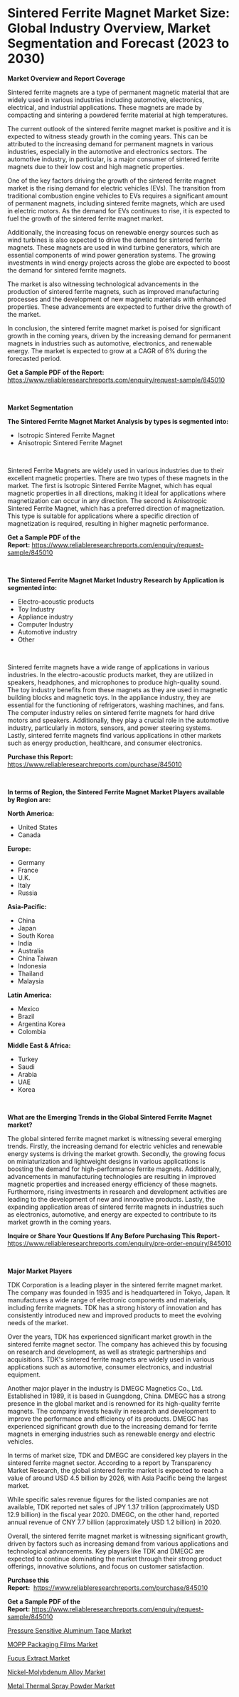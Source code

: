 <p><h1>Sintered Ferrite Magnet Market Size: Global Industry Overview, Market Segmentation and Forecast (2023 to 2030)</h1></p><p><strong>Market Overview and Report Coverage</strong></p>
<p><p>Sintered ferrite magnets are a type of permanent magnetic material that are widely used in various industries including automotive, electronics, electrical, and industrial applications. These magnets are made by compacting and sintering a powdered ferrite material at high temperatures.</p><p>The current outlook of the sintered ferrite magnet market is positive and it is expected to witness steady growth in the coming years. This can be attributed to the increasing demand for permanent magnets in various industries, especially in the automotive and electronics sectors. The automotive industry, in particular, is a major consumer of sintered ferrite magnets due to their low cost and high magnetic properties.</p><p>One of the key factors driving the growth of the sintered ferrite magnet market is the rising demand for electric vehicles (EVs). The transition from traditional combustion engine vehicles to EVs requires a significant amount of permanent magnets, including sintered ferrite magnets, which are used in electric motors. As the demand for EVs continues to rise, it is expected to fuel the growth of the sintered ferrite magnet market.</p><p>Additionally, the increasing focus on renewable energy sources such as wind turbines is also expected to drive the demand for sintered ferrite magnets. These magnets are used in wind turbine generators, which are essential components of wind power generation systems. The growing investments in wind energy projects across the globe are expected to boost the demand for sintered ferrite magnets.</p><p>The market is also witnessing technological advancements in the production of sintered ferrite magnets, such as improved manufacturing processes and the development of new magnetic materials with enhanced properties. These advancements are expected to further drive the growth of the market.</p><p>In conclusion, the sintered ferrite magnet market is poised for significant growth in the coming years, driven by the increasing demand for permanent magnets in industries such as automotive, electronics, and renewable energy. The market is expected to grow at a CAGR of 6% during the forecasted period.</p></p>
<p><strong>Get a Sample PDF of the Report:</strong> <a href="https://www.reliableresearchreports.com/enquiry/request-sample/845010">https://www.reliableresearchreports.com/enquiry/request-sample/845010</a></p>
<p>&nbsp;</p>
<p><strong>Market Segmentation</strong></p>
<p><strong>The Sintered Ferrite Magnet Market Analysis by types is segmented into:</strong></p>
<p><ul><li>Isotropic Sintered Ferrite Magnet</li><li>Anisotropic Sintered Ferrite Magnet</li></ul></p>
<p>&nbsp;</p>
<p><p>Sintered Ferrite Magnets are widely used in various industries due to their excellent magnetic properties. There are two types of these magnets in the market. The first is Isotropic Sintered Ferrite Magnet, which has equal magnetic properties in all directions, making it ideal for applications where magnetization can occur in any direction. The second is Anisotropic Sintered Ferrite Magnet, which has a preferred direction of magnetization. This type is suitable for applications where a specific direction of magnetization is required, resulting in higher magnetic performance.</p></p>
<p><strong>Get a Sample PDF of the Report:</strong>&nbsp;<a href="https://www.reliableresearchreports.com/enquiry/request-sample/845010">https://www.reliableresearchreports.com/enquiry/request-sample/845010</a></p>
<p>&nbsp;</p>
<p><strong>The Sintered Ferrite Magnet Market Industry Research by Application is segmented into:</strong></p>
<p><ul><li>Electro-acoustic products</li><li>Toy Industry</li><li>Appliance industry</li><li>Computer Industry</li><li>Automotive industry</li><li>Other</li></ul></p>
<p>&nbsp;</p>
<p><p>Sintered ferrite magnets have a wide range of applications in various industries. In the electro-acoustic products market, they are utilized in speakers, headphones, and microphones to produce high-quality sound. The toy industry benefits from these magnets as they are used in magnetic building blocks and magnetic toys. In the appliance industry, they are essential for the functioning of refrigerators, washing machines, and fans. The computer industry relies on sintered ferrite magnets for hard drive motors and speakers. Additionally, they play a crucial role in the automotive industry, particularly in motors, sensors, and power steering systems. Lastly, sintered ferrite magnets find various applications in other markets such as energy production, healthcare, and consumer electronics.</p></p>
<p><strong>Purchase this Report:</strong>&nbsp; <a href="https://www.reliableresearchreports.com/purchase/845010">https://www.reliableresearchreports.com/purchase/845010</a></p>
<p>&nbsp;</p>
<p><strong>In terms of Region, the Sintered Ferrite Magnet Market Players available by Region are:</strong></p>
<p>
    <p> <strong> North America: </strong>
        <ul>
            <li>United States</li>
            <li>Canada</li>
        </ul>
        </p> 
    <p> <strong> Europe: </strong>
        <ul>
            <li>Germany</li>
            <li>France</li>
            <li>U.K.</li>
            <li>Italy</li>
            <li>Russia</li>
        </ul>
        </p> 
    <p> <strong> Asia-Pacific: </strong>
        <ul>
            <li>China</li>
            <li>Japan</li>
            <li>South Korea</li>
            <li>India</li>
            <li>Australia</li>
            <li>China Taiwan</li>
            <li>Indonesia</li>
            <li>Thailand</li>
            <li>Malaysia</li>
        </ul>
        </p> 
    <p> <strong> Latin America: </strong>
        <ul>
            <li>Mexico</li>
            <li>Brazil</li>
            <li>Argentina Korea</li>
            <li>Colombia</li>
        </ul>
        </p> 
    <p> <strong> Middle East & Africa: </strong>
        <ul>
            <li>Turkey</li>
            <li>Saudi</li>
            <li>Arabia</li>
            <li>UAE</li>
            <li>Korea</li>
        </ul>
    </p>
    </p>
<p>&nbsp;</p>
<p><strong>What are the Emerging Trends in the Global Sintered Ferrite Magnet market?</strong></p>
<p><p>The global sintered ferrite magnet market is witnessing several emerging trends. Firstly, the increasing demand for electric vehicles and renewable energy systems is driving the market growth. Secondly, the growing focus on miniaturization and lightweight designs in various applications is boosting the demand for high-performance ferrite magnets. Additionally, advancements in manufacturing technologies are resulting in improved magnetic properties and increased energy efficiency of these magnets. Furthermore, rising investments in research and development activities are leading to the development of new and innovative products. Lastly, the expanding application areas of sintered ferrite magnets in industries such as electronics, automotive, and energy are expected to contribute to its market growth in the coming years.</p></p>
<p><strong>Inquire or Share Your Questions If Any Before Purchasing This Report</strong>- <a href="https://www.reliableresearchreports.com/enquiry/pre-order-enquiry/845010">https://www.reliableresearchreports.com/enquiry/pre-order-enquiry/845010</a></p>
<p>&nbsp;</p>
<p><strong>Major Market Players</strong></p>
<p><p>TDK Corporation is a leading player in the sintered ferrite magnet market. The company was founded in 1935 and is headquartered in Tokyo, Japan. It manufactures a wide range of electronic components and materials, including ferrite magnets. TDK has a strong history of innovation and has consistently introduced new and improved products to meet the evolving needs of the market.</p><p>Over the years, TDK has experienced significant market growth in the sintered ferrite magnet sector. The company has achieved this by focusing on research and development, as well as strategic partnerships and acquisitions. TDK's sintered ferrite magnets are widely used in various applications such as automotive, consumer electronics, and industrial equipment.</p><p>Another major player in the industry is DMEGC Magnetics Co., Ltd. Established in 1989, it is based in Guangdong, China. DMEGC has a strong presence in the global market and is renowned for its high-quality ferrite magnets. The company invests heavily in research and development to improve the performance and efficiency of its products. DMEGC has experienced significant growth due to the increasing demand for ferrite magnets in emerging industries such as renewable energy and electric vehicles.</p><p>In terms of market size, TDK and DMEGC are considered key players in the sintered ferrite magnet sector. According to a report by Transparency Market Research, the global sintered ferrite market is expected to reach a value of around USD 4.5 billion by 2026, with Asia Pacific being the largest market.</p><p>While specific sales revenue figures for the listed companies are not available, TDK reported net sales of JPY 1.37 trillion (approximately USD 12.9 billion) in the fiscal year 2020. DMEGC, on the other hand, reported annual revenue of CNY 7.7 billion (approximately USD 1.2 billion) in 2020.</p><p>Overall, the sintered ferrite magnet market is witnessing significant growth, driven by factors such as increasing demand from various applications and technological advancements. Key players like TDK and DMEGC are expected to continue dominating the market through their strong product offerings, innovative solutions, and focus on customer satisfaction.</p></p>
<p><strong>Purchase this Report:</strong>&nbsp;&nbsp;<a href="https://www.reliableresearchreports.com/purchase/845010">https://www.reliableresearchreports.com/purchase/845010</a></p>
<p></p>
<p><strong>Get a Sample PDF of the Report:</strong>&nbsp;<a href="https://www.reliableresearchreports.com/enquiry/request-sample/845010">https://www.reliableresearchreports.com/enquiry/request-sample/845010</a></p>
<p><p><a href="https://github.com/mabutironaldo/Market-Research-Report-List-2/blob/main/pressure-sensitive-aluminum-tape-market.md">Pressure Sensitive Aluminum Tape Market</a></p><p><a href="https://www.linkedin.com/pulse/mopp-packaging-films-market-insights-players-forecast-till-hwbsc/">MOPP Packaging Films Market</a></p><p><a href="https://github.com/lbird53714/Market-Research-Report-List-2/blob/main/fucus-extract-market.md">Fucus Extract Market</a></p><p><a href="https://www.linkedin.com/pulse/nickel-molybdenum-alloy-market-research-report-provides-emtte/">Nickel-Molybdenum Alloy Market</a></p><p><a href="https://www.linkedin.com/pulse/metal-thermal-spray-powder-market-research-report-provides-wxbyc/">Metal Thermal Spray Powder Market</a></p></p>